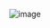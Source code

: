![image](https://github.com/darealyeeto/EnmityLavender/assets/157327107/aa177b17-afcb-4b65-9954-41e58dd40e5c)
